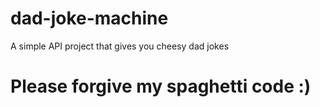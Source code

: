 # dad-joke-machine
A simple API project that gives you cheesy dad jokes
# Please forgive my spaghetti code :)
